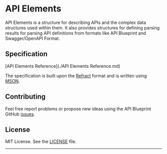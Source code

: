 # API Elements
API Elements is a structure for describing APIs and the complex data structures used within them. It also provides structures for defining parsing results for parsing API definitions from formats like API Blueprint and Swagger/OpenAPI Format.

## Specification
[API Elements Reference](./API Elements Reference.md)

The specification is built upon the [Refract][] format and is written using [MSON][].

## Contributing
Feel free report problems or propose new ideas using the API Blueprint GitHub
[issues][].

## License
MIT License. See the [LICENSE](.LICENSE) file.

---

[issues]: https://github.com/apiaryio/api-elements/issues
[Refract]: https://github.com/refractproject/refract-spec
[MSON]: https://github.com/apiaryio/mson
